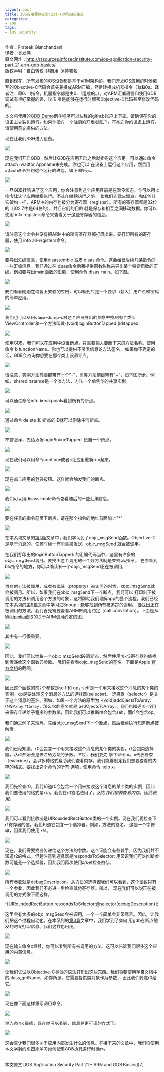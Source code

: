 ```yaml
---
layout: post  
title: iOS应用程序安全(21)-ARM和GDB基础  
categories:  
- iOS  
tags:    
- iOS Security
---   
```


作者：Prateek Gianchandani  
译者：吴发伟  
原文网址：http://resources.infosecinstitute.com/ios-application-security-part-21-arm-gdb-basics/  
版权声明：自由转载-非商用-保持署名


直到现在，所有发布的iOS设备都是基于ARM架构的。我们开发iOS应用的时候编写的Objective-C代码会首先转换成ARM汇编，然后转换成机器指令（1s和0s。译者注：即0、1指令，机器指令都是由0、1组成的。）。对ARM汇编语言和使用GDB调试有很好掌握的话，攻击
者是能够在运行时解密Objective-C代码甚至修改代码的。

本文将使用的[GDB-Demo][1]例子程序可以从我的github账户上下载。请确保在你的设备上安装和运行。如果你没有一个注册的开发者账户，不能在你的设备上运行，请使用[前文][2]提供的方法。

现在让我们SSH进入设备。

![](http://resources.infosecinstitute.com/wp-content/uploads/110613_1702_IOSApplicat1.png)

现在我们开启GDB，然后让GDB在应用开启之后就挂钩这个应用。可以通过命令 attach -waitfor Appname来完成。你也可以
在设备上运行这个应用，然后用attach命令挂钩这个运行的进程，如下图所示。

![](http://resources.infosecinstitute.com/wp-content/uploads/110613_1702_IOSApplicat2.png)

一旦GDB挂钩进了这个应用，你会注意到这个应用目前是在暂停状态。你可以用 c 命令让这个应用继续执行。不过在继续执行之前，
让我们先做些调查。和任何其它架构一样，ARM中的内存也被分为寄存器（register）。所有的寄存器都是32位的（iOS 7中是64位的），并且它们的目的
就是保存和相互之间移动数据。你可以使用 info registers命令来查看关于这些寄存器的信息。

![](http://resources.infosecinstitute.com/wp-content/uploads/110613_1702_IOSApplicat3.png)

请注意这个命令并没有把ARM中的所有寄存器都打印出来。要打印所有的寄存器，使用 info all-registers命令。

![](http://resources.infosecinstitute.com/wp-content/uploads/110613_1702_IOSApplicat4.png)

要导出汇编信息，使用disassemble 或者 disas 命令。这会给出后续几条指令的一些汇编信息。我们通过在
disas命令后面提供函数名称来导出某个特定函数的汇编。例如要导出main函数的汇编，使用命令 disas main。如下图。

![](httpources.infosecinstitute.com/wp-content/uploads/110613_1702_IOSApplicat5.png)
 
我们看看刚刚在设备上安装的应用，可以看到只是一个要求（输入）用户名和密码的简单应用。

![](http://resources.infosecinstitute.com/wp-content/uploads/110613_1702_IOSApplicat6.png)

我们也可以从用class-dump-z对这个应用导出的信息中找到有个类叫ViewController和一个方法叫做-(void)loginButtonTapped:(id)tapped;

![](http://resources.infosecinstitute.com/wp-content/uploads/110613_1702_IOSApplicat7.png)


使用GDB，我们可以在应用中设置断点。只需要输入要断下来的方法名称。使用命令 b functionName。你也可以提供不带类信息的方法签名，
如果你不确定的话，GDB会咨询你想要在那个类上设置断点。

![](httpources.infosecinstitute.com/wp-content/uploads/110613_1702_IOSApplicat8.png)


请注意，实例方法前缀都带有一个"-"，而类方法前缀带有"+"，如下图所示。例如，sharedInstance是一个类方法，方法一个单例类的共享实例。

![](http://resources.infosecinstitute.com/wp-content/uploads/110613_1702_IOSApplicat9.png)

可以通过命令info breakpoints看到所有的断点。

![](htt://repources.infosecinstitute.com/wp-content/uploads/110613_1702_IOSApplicat10.png)

通过命令 delete 和 断点的ID就可以删除任何断点。

![](http://resources.infosecinstitute.com/wp-content/uploads/110613_1702_IOSApplicat11.png)

不管怎样，先给方法loginButtonTapped: 设置一个断点。

![](http://resources.infosecinstitute.com/wp-content/uploads/110613_1702_IOSApplicat12.png)


现在我们可以用命令continue或者c让应用重新run起来。

![](http://resources.infosecinstitute.com/wp-content/uploads/110613_1702_IOSApplicat13.png)

现在点击应用的登录按钮。这样就会触发我们的断点。

![](http://resources.infosecinstitute.com/wp-content/uploads/110613_1702_IOSApplicat14.png)

我们可以用disassemble命令查看随后的一些汇编信息。

![](http://resources.infosecinstitute.com/wp-content/uploads/110613_1702_IOSApplicat15.png)

要在任意的指令前面下断点，请在那个指令的地址前面加上"*"


![](http://resources.infosecinstitute.com/wp-content/uploads/110613_1702_IOSApplicat16.png)

在本系列文章的[第3篇][3]文章中，我们学习到了objc_msgSend函数。Objective-C是基于消息的，任何时候一有消息被发送，objc_msgSend
就会被调用。

在我们打印出的loginButtonTapped: 的汇编代码当中，这里有许多的objc_msgSend调用。要找出这个调用的一个好方法就是查找blx指令。
在你看到blx指令的地方，你可以确认有一个objc_msgSend正在被调用。


![](http://resources.infosecinstitute.com/wp-content/uploads/110613_1702_IOSApplicat17.png)

当有新方法被调用，或者有属性（property）被访问的时候，objc_msgSend就会被调用。所以，如果我们在objc_msgSend下一个断点，我们可以
打印出正被调用的方法和调用这个方法的对象，这将帮助我们理解app的整个流程。我们已经在本系列的[第9篇][4]文章中学习过Snoop-it能够找到所有被追踪的调用。
 要找出正在被调用的方法，我们首先需要查看ARM的调用约定（call convention）。下面是从[Wikipedia][5]截取的关于ARM调用约定的图。

![](http://resources.infosecinstitute.com/wp-content/uploads/110613_1702_IOSApplicat18.png)

其中有一行很重要。

![](http://resources.infosecinstitute.com/wp-content/uploads/110613_1702_IOSApplicat19.png)

因此，我们可以给每一个objc_msgSend设置断点，然后使用r0-r3寄存器的值找到传递给这个函数的参数。
我们先看看objc_msgSend的签名。下面是Apple [官方文档][6]的截图。

![](http://resources.infosecinstitute.com/wp-content/uploads/110613_1702_IOSApplicat20.png)

因此这个函数的前2个参数是self 和 op，self是一个用来接收这个消息的某个类的实例，op是要处理这个消息的方法的选择器(selector)。
选择器（selector）是关于这个消息的签名。例如，如果一个方法的原型为 -(void)addOjectsToArray:(NSArray *)array，那么它的签名就是
addOjectsToArray:。我们也知道r0-r3用来保存传递给子程序的参数值，因此我们可以推断r0会包含self，而r1会包含op。

我们通过例子来理解。先给objc_msgSend下一个断点，然后继续执行知道断点被触发。

![](http://resources.infosecinstitute.com/wp-content/uploads/110613_1702_IOSApplicat21.png)


我们已经知道，r0会包含一个用来接收这个消息的某个类的实例，r1会包内选择器，从r2开始会是传递给方法的参数。不过，我们要先
学下命令 x。x代表检查（examine），会以多种格式帮助我们查看内存。我们能够制定我们想要查看的内存的格式。要找出这个命令的所有
选项，使用命令 help x。




![](http://resources.infosecinstitute.com/wp-content/uploads/110613_1702_IOSApplicat22.png)

我们先检查r0。我们知道r0会包含一个用来接收这个消息的某个类的实例，因此我们要使用的格式是x/a。我们在r0签名使用了$，因为我们想要查看内存，因此
使用$。


![](http://resources.infosecinstitute.com/wp-content/uploads/110613_1702_IOSApplicat23.png)

我们可以看到接收者是UIRoundedRectButton类的一个实例。现在我们再检查下r1寄存器的值。我们知道它包含一个选择器，例如，方法的签名。
这是一个字符串，因此我们使用 x/s。

![](http://resources.infosecinstitute.com/wp-content/uploads/110613_1702_IOSApplicat24.png)


现在，我们需要找出传递给这个方法的参数。这个可能会有些棘手，因为我们并不知道r2的格式。但是注意到选择器是respondsToSelector:
用常识我们可以推断参数可能是一个选择器，因此我们再次使用x/s来检查内存。

![](http://resources.infosecinstitute.com/wp-content/uploads/110613_1702_IOSApplicat25.png)

所有参数就是debugDescription。从方法的选择器我们可以看到，这个函数只有一个参数，因此我们不必进一步检查其他寄存器。所以，
现在我们可以说正在被调用的方式像下面这样。

-[UIRoundedRectButton respondsToSelector:@selector(debugDescription)];


这里会有太多的objc_msgSend会被调用，一个一个简单会非常痛苦。因此，让我们把这个过程自动化。在本系列的[第3篇][3]文章中，我们学到了如何
用gdb在断点触发的时候打印信息。我们这样也用用。

![](http://resources.infosecinstitute.com/wp-content/uploads/110613_1702_IOSApplicat26.png)


现在输入命令c继续，你可以看到所有被调用的方法。这可以告诉我们很多这个应用的内部信息。


![](http://resources.infosecinstitute.com/wp-content/uploads/110613_1702_IOSApplicat27.png)


让我们试试以Objective-C类似的语法打印出这些东西。我们将要使用苹果[文档][6]中的class_getName。如你所见，它需要提供类对象作为参数，
因此我们传递r0给它。

![](http://resources.infosecinstitute.com/wp-content/uploads/110613_1702_IOSApplicat28.png)

现在像下面这样重写调用命令。

![](http://resources.infosecinstitute.com/wp-content/uploads/110613_1702_IOSApplicat29.png)

输入命令c继续，现在你可以看到，信息是更可读的方式了。

![](http://resources.infosecinstitute.com/wp-content/uploads/110613_1702_IOSApplicat30.png)


这会告诉我们很多关于应用内部发生什么的信息。在接下来的文章中，我们将使用本文学到的东西来学习如何使用GDB执行运行时操作。





 <br/>
本文原文 [IOS Application Security Part 21 – ARM and GDB Basics][7]


[1]:https://github.com/prateek147/gdb-demo
[2]:http://wufawei.com/2013/11/ios-application-security-7/
[3]:http://wufawei.com/2013/11/ios-application-security-3/
[4]:http://wufawei.com/2013/11/ios-application-security-9/
[5]:http://en.wikipedia.org/wiki/Calling_convention
[6]:https://developer.apple.com/library/mac/documentation/cocoa/reference/objcruntimeref/Reference/reference.html
[7]:http://resources.infosecinstitute.com/ios-application-security-part-21-arm-gdb-basics/





















































